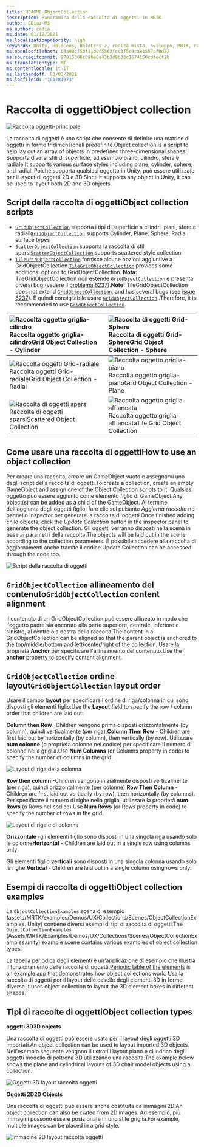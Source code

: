 ```yaml
---
title: README_ObjectCollection
description: Panoramica della raccolta di oggetti in MRTK
author: CDiaz-MS
ms.author: cadia
ms.date: 01/12/2021
ms.localizationpriority: high
keywords: Unity, HoloLens, HoloLens 2, realtà mista, sviluppo, MRTK, raccolta di oggetti,
ms.openlocfilehash: b4a90cf5bf11b0f5562fcc3f5c9ca81557cf0d22
ms.sourcegitcommit: 97815006c09be0a43b3d9b33c1674150cdfecf2b
ms.translationtype: MT
ms.contentlocale: it-IT
ms.lasthandoff: 03/03/2021
ms.locfileid: "101781973"
---
```

# <a name="object-collection"></a><span data-ttu-id="674d7-104">Raccolta di oggetti</span><span class="sxs-lookup"><span data-stu-id="674d7-104">Object collection</span></span>

![Raccolta oggetti-principale](Images/ObjectCollection/MRTK_ObjectCollection_Main.jpg)

<span data-ttu-id="674d7-106">La raccolta di oggetti è uno script che consente di definire una matrice di oggetti in forme tridimensionali predefinite.</span><span class="sxs-lookup"><span data-stu-id="674d7-106">Object collection is a script to help lay out an array of objects in predefined three-dimensional shapes.</span></span> <span data-ttu-id="674d7-107">Supporta diversi stili di superficie, ad esempio piano, cilindro, sfera e radiale.</span><span class="sxs-lookup"><span data-stu-id="674d7-107">It supports various surface styles including plane, cylinder, sphere, and radial.</span></span> <span data-ttu-id="674d7-108">Poiché supporta qualsiasi oggetto in Unity, può essere utilizzato per il layout di oggetti 2D e 3D.</span><span class="sxs-lookup"><span data-stu-id="674d7-108">Since it supports any object in Unity, it can be used to layout both 2D and 3D objects.</span></span>

## <a name="object-collection-scripts"></a><span data-ttu-id="674d7-109">Script della raccolta di oggetti</span><span class="sxs-lookup"><span data-stu-id="674d7-109">Object collection scripts</span></span>

- <span data-ttu-id="674d7-110">[`GridObjectCollection`](xref:Microsoft.MixedReality.Toolkit.Utilities.GridObjectCollection) supporta i tipi di superficie a cilindri, piani, sfere e radiali</span><span class="sxs-lookup"><span data-stu-id="674d7-110">[`GridObjectCollection`](xref:Microsoft.MixedReality.Toolkit.Utilities.GridObjectCollection) supports Cylinder, Plane, Sphere, Radial surface types</span></span>
- <span data-ttu-id="674d7-111">[`ScatterObjectCollection`](xref:Microsoft.MixedReality.Toolkit.Utilities.ScatterObjectCollection) supporta la raccolta di stili sparsi</span><span class="sxs-lookup"><span data-stu-id="674d7-111">[`ScatterObjectCollection`](xref:Microsoft.MixedReality.Toolkit.Utilities.ScatterObjectCollection) supports scattered style collection</span></span>  
- <span data-ttu-id="674d7-112">[`TileGridObjectCollection`](xref:Microsoft.MixedReality.Toolkit.Utilities.TileGridObjectCollection) fornisce alcune opzioni aggiuntive a GridObjectCollection.</span><span class="sxs-lookup"><span data-stu-id="674d7-112">[`TileGridObjectCollection`](xref:Microsoft.MixedReality.Toolkit.Utilities.TileGridObjectCollection) provides some additional options to GridObjectCollection.</span></span> <span data-ttu-id="674d7-113">**Nota:** TileGridObjectCollection non estende [`GridObjectCollection`](xref:Microsoft.MixedReality.Toolkit.Utilities.GridObjectCollection) e presenta diversi bug (vedere il [problema 6237](https://github.com/microsoft/MixedRealityToolkit-Unity/issues/6237)).</span><span class="sxs-lookup"><span data-stu-id="674d7-113">**Note:** TileGridObjectCollection does not extend [`GridObjectCollection`](xref:Microsoft.MixedReality.Toolkit.Utilities.GridObjectCollection), and has several bugs (see [issue 6237](https://github.com/microsoft/MixedRealityToolkit-Unity/issues/6237)).</span></span> <span data-ttu-id="674d7-114">È quindi consigliabile usare [`GridObjectCollection`](xref:Microsoft.MixedReality.Toolkit.Utilities.GridObjectCollection) .</span><span class="sxs-lookup"><span data-stu-id="674d7-114">Therefore, it is recommended to use [`GridObjectCollection`](xref:Microsoft.MixedReality.Toolkit.Utilities.GridObjectCollection).</span></span>

| ![Raccolta oggetto griglia-cilindro](Images/ObjectCollection/MRTK_ObjectCollectionCylinder.png) <span data-ttu-id="674d7-116">Raccolta oggetto griglia-cilindro</span><span class="sxs-lookup"><span data-stu-id="674d7-116">Grid Object Collection - Cylinder</span></span> | ![Raccolta di oggetti Grid-Sphere](Images/ObjectCollection/MRTK_ObjectCollectionSphere.png) <span data-ttu-id="674d7-118">Raccolta di oggetti Grid-Sphere</span><span class="sxs-lookup"><span data-stu-id="674d7-118">Grid Object Collection - Sphere</span></span> |
| :----------------------------------------------------------- | :----------------------------------------------------------- |
| ![Raccolta oggetti Grid-radiale](Images/ObjectCollection/MRTK_ObjectCollectionRadial.png) <span data-ttu-id="674d7-120">Raccolta oggetti Grid-radiale</span><span class="sxs-lookup"><span data-stu-id="674d7-120">Grid Object Collection - Radial</span></span> | ![Raccolta oggetto griglia-piano](Images/ObjectCollection/MRTK_ObjectCollectionPlane.png) <span data-ttu-id="674d7-122">Raccolta oggetto griglia-piano</span><span class="sxs-lookup"><span data-stu-id="674d7-122">Grid Object Collection - Plane</span></span> |
| ![Raccolta di oggetti sparsi](Images/ObjectCollection/MRTK_ObjectCollectionScattered.png) <span data-ttu-id="674d7-124">Raccolta di oggetti sparsi</span><span class="sxs-lookup"><span data-stu-id="674d7-124">Scattered Object Collection</span></span> | ![Raccolta oggetto griglia affiancata](Images/ObjectCollection/MRTK_ObjectCollectionTileGrid.png) <span data-ttu-id="674d7-126">Raccolta oggetto griglia affiancata</span><span class="sxs-lookup"><span data-stu-id="674d7-126">Tile Grid Object Collection</span></span> |

## <a name="how-to-use-an-object-collection"></a><span data-ttu-id="674d7-127">Come usare una raccolta di oggetti</span><span class="sxs-lookup"><span data-stu-id="674d7-127">How to use an object collection</span></span>

<span data-ttu-id="674d7-128">Per creare una raccolta, creare un GameObject vuoto e assegnarvi uno degli script della raccolta di oggetti.</span><span class="sxs-lookup"><span data-stu-id="674d7-128">To create a collection, create an empty GameObject and assign one of the Object Collection scripts to it.</span></span> <span data-ttu-id="674d7-129">Qualsiasi oggetto può essere aggiunto come elemento figlio di GameObject.</span><span class="sxs-lookup"><span data-stu-id="674d7-129">Any object(s) can be added as a child of the GameObject.</span></span> <span data-ttu-id="674d7-130">Al termine dell'aggiunta degli oggetti figlio, fare clic sul pulsante *Aggiorna raccolta* nel pannello Inspector per generare la raccolta di oggetti.</span><span class="sxs-lookup"><span data-stu-id="674d7-130">Once finished adding child objects, click the *Update Collection* button in the inspector panel to generate the object collection.</span></span> <span data-ttu-id="674d7-131">Gli oggetti verranno disposti nella scena in base ai parametri della raccolta.</span><span class="sxs-lookup"><span data-stu-id="674d7-131">The objects will be laid out in the scene according to the collection parameters.</span></span> <span data-ttu-id="674d7-132">È possibile accedere alla raccolta di aggiornamenti anche tramite il codice.</span><span class="sxs-lookup"><span data-stu-id="674d7-132">Update Collection can be accessed through the code too.</span></span>

![Script della raccolta di oggetti](Images/ObjectCollection/MRTK_ObjectCollectionScript.png)

## <a name="gridobjectcollection-content-alignment"></a><span data-ttu-id="674d7-134">`GridObjectCollection` allineamento del contenuto</span><span class="sxs-lookup"><span data-stu-id="674d7-134">`GridObjectCollection` content alignment</span></span>

<span data-ttu-id="674d7-135">Il contenuto di un GridObjectCollection può essere allineato in modo che l'oggetto padre sia ancorato alla parte superiore, centrale, inferiore e sinistro, al centro o a destra della raccolta.</span><span class="sxs-lookup"><span data-stu-id="674d7-135">The content in a GridObjectCollection can be aligned so that the parent object is anchored to the top/middle/bottom and left/center/right of the collection.</span></span> <span data-ttu-id="674d7-136">Usare la proprietà **Anchor** per specificare l'allineamento del contenuto.</span><span class="sxs-lookup"><span data-stu-id="674d7-136">Use the **anchor** property to specify content alignment.</span></span>

## <a name="gridobjectcollection-layout-order"></a><span data-ttu-id="674d7-137">`GridObjectCollection` ordine layout</span><span class="sxs-lookup"><span data-stu-id="674d7-137">`GridObjectCollection` layout order</span></span>

<span data-ttu-id="674d7-138">Usare il campo **layout** per specificare l'ordine di riga/colonna in cui sono disposti gli elementi figlio:</span><span class="sxs-lookup"><span data-stu-id="674d7-138">Use the **Layout** field to specify the row / column order that children are laid out:</span></span>

<span data-ttu-id="674d7-139">**Column then Row** -Children vengono prima disposti orizzontalmente (by column), quindi verticalmente (per riga).</span><span class="sxs-lookup"><span data-stu-id="674d7-139">**Column Then Row** - Children are first laid out by horizontally (by column), then vertically (by row).</span></span> <span data-ttu-id="674d7-140">Utilizzare **num colonne** (o proprietà colonne nel codice) per specificare il numero di colonne nella griglia.</span><span class="sxs-lookup"><span data-stu-id="674d7-140">Use **Num Columns** (or Columns property in code) to specify the number of columns in the grid.</span></span>

![Layout di riga della colonna](Images/ObjectCollection/MRTK_ColumnThenRow.png)

<span data-ttu-id="674d7-142">**Row then column** -Children vengono inizialmente disposti verticalmente (per riga), quindi orizzontalmente (per colonne).</span><span class="sxs-lookup"><span data-stu-id="674d7-142">**Row Then Column** - Children are first laid out vertically (by row), then horizontally (by columns).</span></span> <span data-ttu-id="674d7-143">Per specificare il numero di righe nella griglia, utilizzare la proprietà **num Rows** (o Rows nel codice).</span><span class="sxs-lookup"><span data-stu-id="674d7-143">Use **Num Rows** (or Rows property in code) to specify the number of rows in the grid.</span></span>

![Layout di riga e di colonna](Images/ObjectCollection/MRTK_RowThenColumn.png)

<span data-ttu-id="674d7-145">**Orizzontale** -gli elementi figlio sono disposti in una singola riga usando solo le colonne</span><span class="sxs-lookup"><span data-stu-id="674d7-145">**Horizontal** - Children are laid out in a single row using columns only</span></span>

<span data-ttu-id="674d7-146">Gli elementi figlio **verticali** sono disposti in una singola colonna usando solo le righe.</span><span class="sxs-lookup"><span data-stu-id="674d7-146">**Vertical** - Children are laid out in a single column using rows only.</span></span>

## <a name="object-collection-examples"></a><span data-ttu-id="674d7-147">Esempi di raccolta di oggetti</span><span class="sxs-lookup"><span data-stu-id="674d7-147">Object collection examples</span></span>

<span data-ttu-id="674d7-148">La `ObjectCollectionExamples` scena di esempio (assets/MRTK/examples/Demos/UX/Collections/Scenes/ObjectCollectionExamples. Unity) contiene diversi esempi di tipi di raccolta di oggetti.</span><span class="sxs-lookup"><span data-stu-id="674d7-148">The `ObjectCollectionExamples` (Assets/MRTK/Examples/Demos/UX/Collections/Scenes/ObjectCollectionExamples.unity) example scene contains various examples of object collection types.</span></span>

<span data-ttu-id="674d7-149">[La tabella periodica degli elementi](https://github.com/Microsoft/MRDesignLabs_Unity_PeriodicTable) è un'applicazione di esempio che illustra il funzionamento delle raccolte di oggetti.</span><span class="sxs-lookup"><span data-stu-id="674d7-149">[Periodic table of the elements](https://github.com/Microsoft/MRDesignLabs_Unity_PeriodicTable) is an example app that demonstrates how object collections work.</span></span> <span data-ttu-id="674d7-150">Usa la raccolta di oggetti per il layout delle caselle degli elementi 3D in forme diverse.</span><span class="sxs-lookup"><span data-stu-id="674d7-150">It uses object collection to layout the 3D element boxes in different shapes.</span></span>

## <a name="object-collection-types"></a><span data-ttu-id="674d7-151">Tipi di raccolte di oggetti</span><span class="sxs-lookup"><span data-stu-id="674d7-151">Object collection types</span></span>

<span data-ttu-id="674d7-152">**oggetti 3D**</span><span class="sxs-lookup"><span data-stu-id="674d7-152">**3D objects**</span></span>

<span data-ttu-id="674d7-153">Una raccolta di oggetti può essere usata per il layout degli oggetti 3D importati.</span><span class="sxs-lookup"><span data-stu-id="674d7-153">An object collection can be used to layout imported 3D objects.</span></span> <span data-ttu-id="674d7-154">Nell'esempio seguente vengono illustrati i layout piano e cilindrico degli oggetti modello di poltrona 3D utilizzando una raccolta.</span><span class="sxs-lookup"><span data-stu-id="674d7-154">The example below shows the plane and cylindrical layouts of 3D chair model objects using a collection.</span></span>

![Oggetti 3D layout raccolta oggetti](Images/ObjectCollection/MRTK_ObjectCollection_3DObjects.jpg)

<span data-ttu-id="674d7-156">**Oggetti 2D**</span><span class="sxs-lookup"><span data-stu-id="674d7-156">**2D Objects**</span></span>

<span data-ttu-id="674d7-157">Una raccolta di oggetti può essere anche costituita da immagini 2D.</span><span class="sxs-lookup"><span data-stu-id="674d7-157">An object collection can also be crated from 2D images.</span></span> <span data-ttu-id="674d7-158">Ad esempio, più immagini possono essere posizionate in uno stile griglia.</span><span class="sxs-lookup"><span data-stu-id="674d7-158">For example, multiple images can be placed in a grid style.</span></span>

![Immagine 2D layout raccolta oggetti](Images/ObjectCollection/MRTK_ObjectCollection_Layout_2DImages.jpg)
